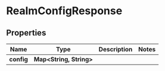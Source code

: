 

# RealmConfigResponse


## Properties

| Name | Type | Description | Notes |
|------------ | ------------- | ------------- | -------------|
|**config** | **Map&lt;String, String&gt;** |  |  |



